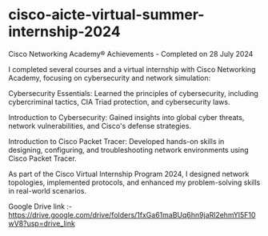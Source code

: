 # cisco-aicte-virtual-summer-internship-2024
Cisco Networking Academy® Achievements - Completed on 28 July 2024

I completed several courses and a virtual internship with Cisco Networking Academy, focusing on cybersecurity and network simulation:

Cybersecurity Essentials: Learned the principles of cybersecurity, including cybercriminal tactics, CIA Triad protection, and cybersecurity laws.

Introduction to Cybersecurity: Gained insights into global cyber threats, network vulnerabilities, and Cisco's defense strategies.

Introduction to Cisco Packet Tracer: Developed hands-on skills in designing, configuring, and troubleshooting network environments using Cisco Packet Tracer.

As part of the Cisco Virtual Internship Program 2024, I designed network topologies, implemented protocols, and enhanced my problem-solving skills in real-world scenarios.

Google Drive link :- https://drive.google.com/drive/folders/1fxGa61maBUq6hn9jaRl2ehmYl5F10wV8?usp=drive_link

